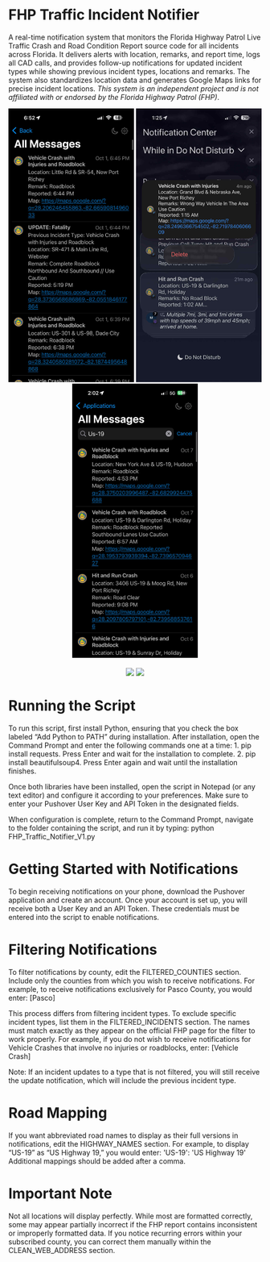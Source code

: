 # FHP Traffic Incident Notifier
A real-time notification system that monitors the Florida Highway Patrol Live Traffic Crash and Road Condition Report source code for all incidents across Florida. It delivers alerts with location, remarks, and report time, logs all CAD calls, and provides follow-up notifications for updated incident types while showing previous incident types, locations and remarks. The system also standardizes location data and generates Google Maps links for precise incident locations. *This system is an independent project and is not affiliated with or endorsed by the Florida Highway Patrol (FHP)*.
<div align="center">
  <img src="Images/8121a837-ab51-42c5-83d4-fb8e4e3b596e.jpg" width="250" />
  <img src="Images/82720532-efb0-466e-83ef-14fce39ea960.jpg" width="250" />
  <img src="Images/3b04e200-2650-4084-806a-a99393b42c1d.jpg" width="250" />
</div>

<br>
<div align="center">
  <img src="Images/Screenshot%2025-10-07%234144.png" width="400" />
  <img src="Images/Screenshot%2025-10-08%024223.png" width="400" />
</div>

# Running the Script

To run this script, first install Python, ensuring that you check the box labeled “Add Python to PATH” during installation.
After installation, open the Command Prompt and enter the following commands one at a time:
	1.	pip install requests.
Press Enter and wait for the installation to complete.
	2.	pip install beautifulsoup4.
Press Enter again and wait until the installation finishes.

Once both libraries have been installed, open the script in Notepad (or any text editor) and configure it according to your preferences. Make sure to enter your Pushover User Key and API Token in the designated fields.

When configuration is complete, return to the Command Prompt, navigate to the folder containing the script, and run it by typing:
python FHP_Traffic_Notifier_V1.py



# Getting Started with Notifications

To begin receiving notifications on your phone, download the Pushover application and create an account. Once your account is set up, you will receive both a User Key and an API Token. These credentials must be entered into the script to enable notifications.


# Filtering Notifications

To filter notifications by county, edit the FILTERED_COUNTIES section. Include only the counties from which you wish to receive notifications.
For example, to receive notifications exclusively for Pasco County, you would enter:
[Pasco]

This process differs from filtering incident types. To exclude specific incident types, list them in the FILTERED_INCIDENTS section. The names must match exactly as they appear on the official FHP page for the filter to work properly.
For example, if you do not wish to receive notifications for Vehicle Crashes that involve no injuries or roadblocks, enter:
[Vehicle Crash]

Note: If an incident updates to a type that is not filtered, you will still receive the update notification, which will include the previous incident type.


# Road Mapping

If you want abbreviated road names to display as their full versions in notifications, edit the HIGHWAY_NAMES section.
For example, to display “US-19” as “US Highway 19,” you would enter:
'US-19': 'US Highway 19'
Additional mappings should be added after a comma.


# Important Note

Not all locations will display perfectly. While most are formatted correctly, some may appear partially incorrect if the FHP report contains inconsistent or improperly formatted data. If you notice recurring errors within your subscribed county, you can correct them manually within the CLEAN_WEB_ADDRESS section.

